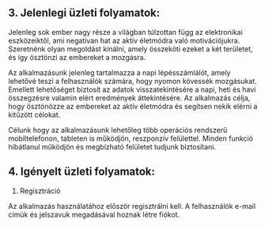 ## 3. Jelenlegi üzleti folyamatok:

Jelenleg sok ember nagy része a világban túlzottan függ az elektronikai eszközeiktől,
ami negatívan hat az aktív életmódra való motivációjukra.
Szeretnénk olyan megoldást kínálni, amely összeköti ezeket a két területet, és így ösztönzi az embereket a mozgásra.

Az alkalmazásunk jelenleg tartalmazza a napi lépésszámlálót, amely lehetővé teszi a felhasználók számára,
hogy nyomon kövessék mozgásukat.
Emellett lehetőséget biztosít az adatok visszatekintésére a napi, heti és havi összegzésre
valamin elért eredmények áttekintésére.
Az alkalmazás célja, hogy ösztönözze az embereket az aktív életmódra és segítsen nekik elérni a kitűzött célokat.

Célunk hogy az alkalmazásunk lehetőleg több operációs rendszerű mobiltelefonon, tableten is  működjön,
reszponzív felülettel.
Minden funkció hibátlanul működjön és megbízható felületet tudjunk biztosítani.

## 4. Igényelt üzleti folyamatok:

1. Regisztráció

Az alkalmazás használatához először regisztrálni kell.
A felhasználók e-mail címük és jelszavuk megadásával hoznak létre fiókot.

